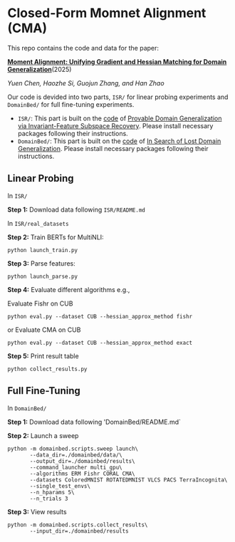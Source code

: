 # Closed-Form Momnet Alignment (CMA)

This repo contains the code and data for the paper:

[**Moment Alignment: Unifying Gradient and Hessian Matching for Domain Generalization**]()(2025)

*Yuen Chen, Haozhe Si, Guojun Zhang, and Han Zhao*


Our code is devided into two parts, `ISR/` for linear probing experiments and `DomainBed/` for full fine-tuning experiments.

+ `ISR/`: This part is built on the [code](https://github.com/Haoxiang-Wang/ISR) of [Provable Domain Generalization via Invariant-Feature Subspace Recovery](https://arxiv.org/abs/2201.12919). Please install necessary packages following their instructions.
+ `DomainBed/`: This part is built on the [code](https://github.com/facebookresearch/DomainBed) of [In Search of Lost Domain Generalization](https://arxiv.org/abs/2007.01434). Please install necessary packages following their instructions.

## Linear Probing
In `ISR/`

**Step 1:** Download data following `ISR/README.md`

In `ISR/real_datasets`

**Step 2:** Train BERTs for MultiNLI:
```
python launch_train.py
```

**Step 3:** Parse features:
```
python launch_parse.py
```

**Step 4:** Evaluate different algorithms 
e.g., 

Evaluate Fishr on CUB
```
python eval.py --dataset CUB --hessian_approx_method fishr
```
or Evaluate CMA on CUB

```
python eval.py --dataset CUB --hessian_approx_method exact
```

**Step 5:** Print result table
```
python collect_results.py
```



## Full Fine-Tuning

In `DomainBed/`

**Step 1:** Download data following 'DomainBed/README.md`

**Step 2:** Launch a sweep

```
python -m domainbed.scripts.sweep launch\
       --data_dir=./domainbed/data/\
       --output_dir=./domainbed/results\
       --command_launcher multi_gpu\
       --algorithms ERM Fishr CORAL CMA\
       --datasets ColoredMNIST ROTATEDMNIST VLCS PACS TerraIncognita\
       --single_test_envs\
       --n_hparams 5\
       --n_trials 3
```

**Step 3:** View results
```       
python -m domainbed.scripts.collect_results\
       --input_dir=./domainbed/results
```

